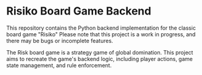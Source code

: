# Risiko Board Game Backend
This repository contains the Python backend implementation for the classic board game "Risiko" Please note that this project is a work in progress, and there may be bugs or incomplete features.


The Risk board game is a strategy game of global domination. This project aims to recreate the game's backend logic, including player actions, game state management, and rule enforcement.
